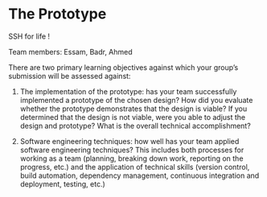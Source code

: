 # The Prototype
SSH for life !

Team members: Essam, Badr, Ahmed

There are two primary learning objectives against which your group’s submission
will be assessed against:

1. The implementation of the prototype: has your team successfully implemented
a prototype of the chosen design? How did you evaluate whether the prototype
demonstrates that the design is viable? If you determined that the design is not
viable, were you able to adjust the design and prototype? What is the overall
technical accomplishment?

2. Software engineering techniques: how well has your team applied software
engineering techniques? This includes both processes for working as a team
(planning, breaking down work, reporting on the progress, etc.) and the application of technical skills (version control, build automation, dependency
management, continuous integration and deployment, testing, etc.)
